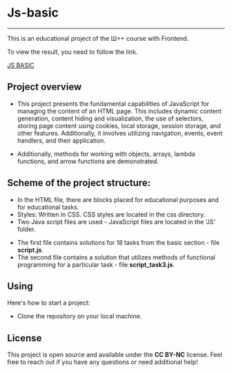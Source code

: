 # Js-basic
____
This is an educational project of the Ш++ course with Frontend. 

To view the result, you need to follow the link. 

[JS BASIC](https://zmejchik.github.io/Js-basic)


## Project overview

+ This project presents the fundamental capabilities of JavaScript for managing the content of an 
  HTML page. This includes dynamic content generation, content hiding and visualization,
  the use of selectors, storing page content using cookies, local storage, session storage,
  and other features. Additionally, it involves utilizing navigation, events, event handlers,
  and their application.

+ Additionally, methods for working with objects, arrays, lambda functions, and arrow
  functions are demonstrated.

## Scheme of the project structure:

+ In the HTML file, there are blocks placed for educational purposes and for educational tasks.
+ Styles: Written in CSS. CSS styles are located in the css directory.
+ Two Java script files are used - JavaScript files are located in the 'JS' folder.
* The first file contains solutions for 18 tasks from the basic section - file **script.js**.
* The second file contains a solution that utilizes methods of functional programming for a particular
  task - file **script_task3.js**.



## Using

Here's how to start a project: 

+ Clone the repository on your local machine.


## License

This project is open source and available under the **CC BY-NC** license. 
Feel free to reach out if you have any questions or need additional help!
